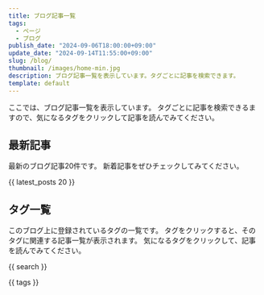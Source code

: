 ```yaml
---
title: ブログ記事一覧
tags: 
  - ページ
  - ブログ
publish_date: "2024-09-06T18:00:00+09:00"
update_date: "2024-09-14T11:55:00+09:00"
slug: /blog/
thumbnail: /images/home-min.jpg
description: ブログ記事一覧を表示しています。タグごとに記事を検索できます。
template: default
---
```


ここでは、ブログ記事一覧を表示しています。
タグごとに記事を検索できるますので、気になるタグをクリックして記事を読んでみてください。

## 最新記事

最新のブログ記事20件です。
新着記事をぜひチェックしてみてください。

{{ latest_posts 20 }}

## タグ一覧

このブログ上に登録されているタグの一覧です。
タグをクリックすると、そのタグに関連する記事一覧が表示されます。
気になるタグをクリックして、記事を読んでみてください。

{{ search }}

{{ tags }}
